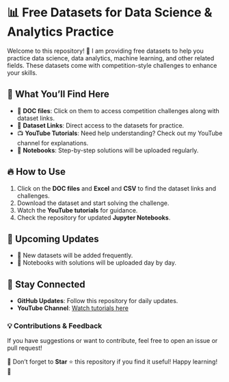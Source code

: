 # 📊 Free Datasets for Data Science & Analytics Practice

Welcome to this repository! 🚀 I am providing free datasets to help you practice data science, data analytics, machine learning, and other related fields. These datasets come with competition-style challenges to enhance your skills.

## 📂 What You’ll Find Here
- 📄 **DOC files**: Click on them to access competition challenges along with dataset links.
- 🔗 **Dataset Links**: Direct access to the datasets for practice.
- 📺 **YouTube Tutorials**: Need help understanding? Check out my YouTube channel for explanations.
- 📓 **Notebooks**: Step-by-step solutions will be uploaded regularly.

## 🔥 How to Use
1. Click on the **DOC files** and **Excel** and **CSV** to find the dataset links and challenges.
2. Download the dataset and start solving the challenge.
3. Watch the **YouTube tutorials** for guidance.
4. Check the repository for updated **Jupyter Notebooks**.

## 📌 Upcoming Updates
- 📅 New datasets will be added frequently.
- 📝 Notebooks with solutions will be uploaded day by day.

## 🌟 Stay Connected
- **GitHub Updates**: Follow this repository for daily updates.
- **YouTube Channel**: [Watch tutorials here](YOUR_YOUTUBE_LINK)

### 💡 Contributions & Feedback
If you have suggestions or want to contribute, feel free to open an issue or pull request!

📢 Don’t forget to **Star** ⭐ this repository if you find it useful! Happy learning! 🎯

